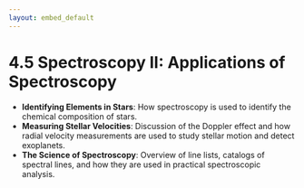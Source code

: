 ```yaml
---
layout: embed_default
---
```


# 4.5 Spectroscopy II: Applications of Spectroscopy

- **Identifying Elements in Stars**: How spectroscopy is used to identify the chemical composition of stars.
- **Measuring Stellar Velocities**: Discussion of the Doppler effect and how radial velocity measurements are used to study stellar motion and detect exoplanets.
- **The Science of Spectroscopy**: Overview of line lists, catalogs of spectral lines, and how they are used in practical spectroscopic analysis.

